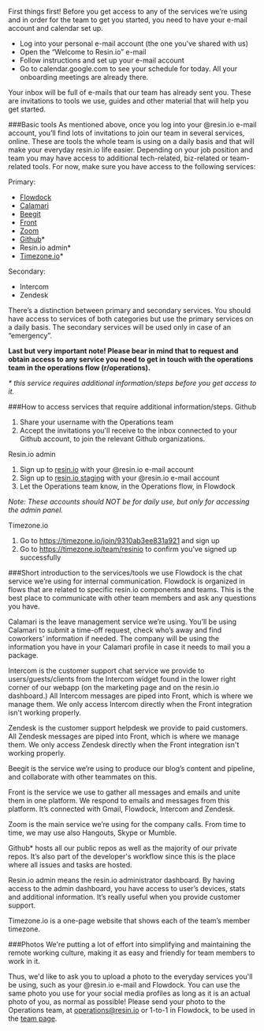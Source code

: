 First things first! Before you get access to any of the services we’re using and in order for the team to get you started, you need to have your e-mail account and calendar set up.
* Log into your personal e-mail account (the one you’ve shared with us)
* Open the “Welcome to Resin.io” e-mail
* Follow instructions and set up your e-mail account
* Go to calendar.google.com to see your schedule for today. All your onboarding meetings are already there.

Your inbox will be full of e-mails that our team has already sent you. These are invitations to tools we use, guides and other material that will help you get started.

###Basic tools
As mentioned above, once you log into your @resin.io e-mail account, you’ll find lots of invitations to join our team in several services, online. These are tools the whole team is using on a daily basis and that will make your everyday resin.io life easier. Depending on your job position and team you may have access to additional tech-related, biz-related or team-related tools. For now, make sure you have access to the following services:

Primary:
* [Flowdock](www.flowdock.com)
* [Calamari](www.calamari.io)
* [Beegit](www.beegit.com)
* [Front](www.frontapp.com)
* [Zoom](www.zoom.us)
* [Github](www.github.com)*
* Resin.io admin*
* [Timezone.io](www.timezone.io)*

Secondary:
* Intercom
* Zendesk

There’s a distinction between primary and secondary services. You should have access to services of both categories but use the primary services on a daily basis. The secondary services will be used only in case of an “emergency”.

**Last but very important note! Please bear in mind that to request and obtain access to any service you need to get in touch with the operations team in the operations flow (r/operations).**

_* this service requires additional information/steps before you get access to it._


###How to access services that require additional information/steps.
Github

1. Share your username with the Operations team
1. Accept the invitations you'll receive to the inbox connected to your Github account, to join the relevant Github organizations.

Resin.io admin

1. Sign up to [resin.io](https://dashboard.resin.io/signup) with your @resin.io e-mail account
1. Sign up to [resin.io staging](https://dashboard.resinstaging.io/signup) with your @resin.io e-mail account
1. Let the Operations team know, in the Operations flow, in Flowdock

_Note: These accounts should NOT be for daily use, but only for accessing the admin panel._

Timezone.io

1. Go to https://timezone.io/join/9310ab3ee831a921 and sign up
1. Go to https://timezone.io/team/resinio to confirm you've signed up successfully

###Short introduction to the services/tools we use
Flowdock is the chat service we’re using for internal communication. Flowdock is organized in flows that are related to specific resin.io components and teams. This is the best place to communicate with other team members and ask any questions you have.

Calamari is the leave management service we’re using. You’ll be using Calamari to submit a time-off request, check who’s away and find coworkers’ information if needed. The company will be using the information you have in your Calamari profile in case it needs to mail you a package.

Intercom is the customer support chat service we provide to users/guests/clients from the Intercom widget found in the lower right corner of our webapp (on the marketing page and on the resin.io dashboard.) All Intercom messages are piped into Front, which is where we manage them. We only access Intercom directly when the Front integration isn't working properly.

Zendesk is the customer support helpdesk we provide to paid customers. All Zendesk messages are piped into Front, which is where we manage them. We only access Zendesk directly when the Front integration isn't working properly.

Beegit is the service we’re using to produce our blog’s content and pipeline, and collaborate with other teammates on this. 

Front is the service we use to gather all messages and emails and unite them in one platform. We respond to emails and messages from this platform. It’s connected with Gmail, Flowdock, Intercom and Zendesk.

Zoom is the main service we’re using for the company calls. From time to time, we may use also Hangouts, Skype or Mumble.

Github* hosts all our public repos as well as the majority of our private repos. It’s also part of the developer's workflow since this is the place where all issues and tasks are hosted.

Resin.io admin means the resin.io administrator dashboard. By having access to the admin dashboard, you have access to user’s devices, stats and additional information. It’s really useful when you provide customer support.

Timezone.io is a one-page website that shows each of the team’s member timezone.

###Photos
We're putting a lot of effort into simplifying and maintaining the remote working culture, making it as easy and friendly for team members to work in it.

Thus, we'd like to ask you to upload a photo to the everyday services you'll be using, such as your @resin.io e-mail and Flowdock. You can use the same photo you use for your social media profiles as long as it is an actual photo of you, as normal as possible! Please send your photo to the Operations team, at operations@resin.io or 1-to-1 in Flowdock, to be used in the [team page](www.resin.io/team).
